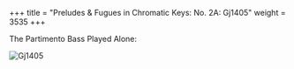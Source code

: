 +++
title = "Preludes & Fugues in Chromatic Keys: No. 2A: Gj1405"
weight = 3535
+++

The Partimento Bass Played Alone:

![Gj1405](/img/31FenBk5.jpg)
